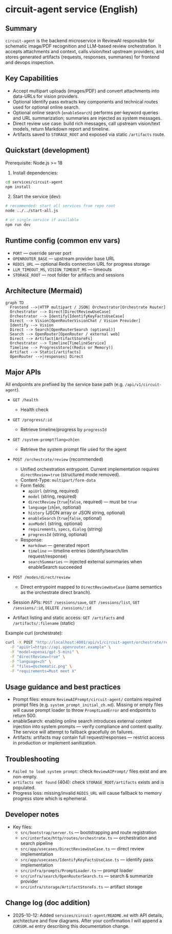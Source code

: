 # circuit-agent service (English)

Summary
---
`circuit-agent` is the backend microservice in ReviewAI responsible for schematic image/PDF recognition and LLM-based review orchestration. It accepts attachments and context, calls vision/text upstream providers, and stores generated artifacts (requests, responses, summaries) for frontend and devops inspection.

Key Capabilities
---
- Accept multipart uploads (images/PDF) and convert attachments into data-URLs for vision providers.
- Optional Identify pass extracts key components and technical routes used for optional online search.
- Optional online search (`enableSearch`) performs per-keyword queries and URL summarization; summaries are injected as system messages.
- Direct review use case: build rich messages, call upstream vision/text models, return Markdown report and timeline.
- Artifacts saved to `STORAGE_ROOT` and exposed via static `/artifacts` route.

Quickstart (development)
---
Prerequisite: Node.js >= 18

1. Install dependencies:

```bash
cd services/circuit-agent
npm install
```

2. Start the service (dev):

```bash
# recommended: start all services from repo root
node ../../start-all.js

# or single-service if available
npm run dev
```

Runtime config (common env vars)
---
- `PORT` — override server port
- `OPENROUTER_BASE` — upstream provider base URL
- `REDIS_URL` — optional Redis connection URL for progress storage
- `LLM_TIMEOUT_MS`, `VISION_TIMEOUT_MS` — timeouts
- `STORAGE_ROOT` — root folder for artifacts and sessions

Architecture (Mermaid)
---
```mermaid
graph TD
  Frontend -->|HTTP multipart / JSON| Orchestrator[Orchestrate Router]
  Orchestrator --> Direct[DirectReviewUseCase]
  Orchestrator --> Identify[IdentifyKeyFactsUseCase]
  Direct --> Vision[OpenRouterVisionChat / Vision Provider]
  Identify --> Vision
  Direct --> Search[OpenRouterSearch (optional)]
  Search --> OpenRouter[OpenRouter / external web]
  Direct --> Artifact[ArtifactStoreFs]
  Orchestrator --> Timeline[TimelineService]
  Timeline --> ProgressStore[(Redis or Memory)]
  Artifact --> Static[/artifacts]
  OpenRouter -->|responses| Direct
```

Major APIs
---
All endpoints are prefixed by the service base path (e.g. `/api/v1/circuit-agent`).

- `GET /health`
  - Health check

- `GET /progress/:id`
  - Retrieve timeline/progress by `progressId`

- `GET /system-prompt?lang=zh|en`
  - Retrieve the system prompt file used for the agent

- `POST /orchestrate/review` (recommended)
  - Unified orchestration entrypoint. Current implementation requires `directReview=true` (structured mode removed).
  - Content-Type: `multipart/form-data`
  - Form fields:
    - `apiUrl` (string, required)
    - `model` (string, required)
    - `directReview` (`true`|`false`, required) — must be `true`
    - `language` (`zh`|`en`, optional)
    - `history` (JSON array or JSON string, optional)
    - `enableSearch` (`true`|`false`, optional)
    - `auxModel` (string, optional)
    - `requirements`, `specs`, `dialog` (string)
    - `progressId` (string, optional)
  - Response:
    - `markdown` — generated report
    - `timeline` — timeline entries (identify/search/llm request/response)
    - `searchSummaries` — injected external summaries when enableSearch succeeded

- `POST /modes/direct/review`
  - Direct entrypoint mapped to `DirectReviewUseCase` (same semantics as the orchestrate direct branch).

- Session APIs: `POST /sessions/save`, `GET /sessions/list`, `GET /sessions/:id`, `DELETE /sessions/:id`

- Artifact listing and static access: `GET /artifacts` and `/artifacts/:filename` (static)

Example curl (orchestrate):

```bash
curl -X POST "http://localhost:4001/api/v1/circuit-agent/orchestrate/review" \
  -F "apiUrl=https://api.openrouter.example" \
  -F "model=openai/gpt-5-mini" \
  -F "directReview=true" \
  -F "language=zh" \
  -F "files=@schematic.png" \
  -F "requirements=Must meet X"
```

Usage guidance and best practices
---
- Prompt files: ensure `ReviewAIPrompt/circuit-agent/` contains required prompt files (e.g. `system_prompt_initial_zh.md`). Missing or empty files will cause prompt loader to throw `PromptLoadError` and endpoints to return 500.
- enableSearch: enabling online search introduces external content injection into system prompts — verify compliance and content quality. The service will attempt to fallback gracefully on failures.
- Artifacts: artifacts may contain full request/responses — restrict access in production or implement sanitization.

Troubleshooting
---
- `Failed to load system prompt`: check `ReviewAIPrompt/` files exist and are non-empty.
- `artifacts not found` (404): check `STORAGE_ROOT/artifacts` exists and is populated.
- Progress loss: missing/invalid `REDIS_URL` will cause fallback to memory progress store which is ephemeral.

Developer notes
---
- Key files:
  - `src/bootstrap/server.ts` — bootstrapping and route registration
  - `src/interface/http/routes/orchestrate.ts` — orchestration and search pipeline
  - `src/app/usecases/DirectReviewUseCase.ts` — direct review implementation
  - `src/app/usecases/IdentifyKeyFactsUseCase.ts` — identify pass implementation
  - `src/infra/prompts/PromptLoader.ts` — prompt loader
  - `src/infra/search/OpenRouterSearch.ts` — search & summarize provider
  - `src/infra/storage/ArtifactStoreFs.ts` — artifact storage

Change log (doc addition)
---
- 2025-10-12: Added `services/circuit-agent/README.md` with API details, architecture and flow diagrams. After your confirmation I will append a `CURSOR.md` entry describing this documentation change.

